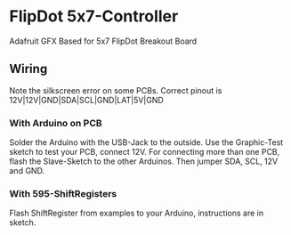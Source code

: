 # FlipDot 5x7-Controller

Adafruit GFX Based for 5x7 FlipDot Breakout Board

## Wiring

Note the silkscreen error on some PCBs.
Correct pinout is 12V|12V|GND|SDA|SCL|GND|LAT|5V|GND

### With Arduino on PCB

Solder the Arduino with the USB-Jack to the outside.
Use the Graphic-Test sketch to test your PCB, connect 12V.
For connecting more than one PCB, flash the Slave-Sketch to the other Arduinos.
Then jumper SDA, SCL, 12V and GND.

### With 595-ShiftRegisters

Flash ShiftRegister from examples to your Arduino, instructions are in sketch.
